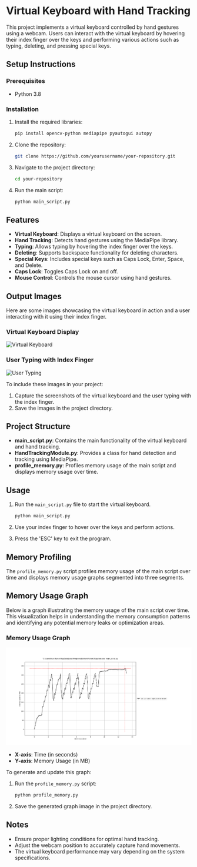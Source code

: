 # Virtual Keyboard with Hand Tracking

This project implements a virtual keyboard controlled by hand gestures using a webcam. Users can interact with the virtual keyboard by hovering their index finger over the keys and performing various actions such as typing, deleting, and pressing special keys.

## Setup Instructions

### Prerequisites

- Python 3.8

### Installation

1. Install the required libraries:
   ```bash
   pip install opencv-python mediapipe pyautogui autopy
   ```

2. Clone the repository:
   ```bash
   git clone https://github.com/yourusername/your-repository.git
   ```

3. Navigate to the project directory:
   ```bash
   cd your-repository
   ```

4. Run the main script:
   ```bash
   python main_script.py
   ```

## Features

- **Virtual Keyboard**: Displays a virtual keyboard on the screen.
- **Hand Tracking**: Detects hand gestures using the MediaPipe library.
- **Typing**: Allows typing by hovering the index finger over the keys.
- **Deleting**: Supports backspace functionality for deleting characters.
- **Special Keys**: Includes special keys such as Caps Lock, Enter, Space, and Delete.
- **Caps Lock**: Toggles Caps Lock on and off.
- **Mouse Control**: Controls the mouse cursor using hand gestures.

## Output Images

Here are some images showcasing the virtual keyboard in action and a user interacting with it using their index finger.

### Virtual Keyboard Display

![Virtual Keyboard](path_to_your_virtual_keyboard_image.png)

### User Typing with Index Finger

![User Typing](path_to_your_user_typing_image.png)

To include these images in your project:

1. Capture the screenshots of the virtual keyboard and the user typing with the index finger.
2. Save the images in the project directory.

## Project Structure

- **main_script.py**: Contains the main functionality of the virtual keyboard and hand tracking.
- **HandTrackingModule.py**: Provides a class for hand detection and tracking using MediaPipe.
- **profile_memory.py**: Profiles memory usage of the main script and displays memory usage over time.

## Usage

1. Run the `main_script.py` file to start the virtual keyboard.
   ```bash
   python main_script.py
   ```

2. Use your index finger to hover over the keys and perform actions.

3. Press the 'ESC' key to exit the program.

## Memory Profiling

The `profile_memory.py` script profiles memory usage of the main script over time and displays memory usage graphs segmented into three segments.

## Memory Usage Graph

Below is a graph illustrating the memory usage of the main script over time. This visualization helps in understanding the memory consumption patterns and identifying any potential memory leaks or optimization areas.

### Memory Usage Graph

![Memory Usage Graph](Figure_1.png)

- **X-axis**: Time (in seconds)
- **Y-axis**: Memory Usage (in MB)

To generate and update this graph:

1. Run the `profile_memory.py` script:
   ```bash
   python profile_memory.py
   ```

2. Save the generated graph image in the project directory.

## Notes

- Ensure proper lighting conditions for optimal hand tracking.
- Adjust the webcam position to accurately capture hand movements.
- The virtual keyboard performance may vary depending on the system specifications.
